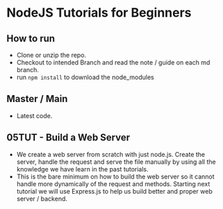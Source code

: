 # NodeJS Tutorials for Beginners

## How to run

-   Clone or unzip the repo.
-   Checkout to intended Branch and read the note / guide on each md branch.
-   run `npm install` to download the node_modules

## Master / Main

-   Latest code.

## 05TUT - Build a Web Server

-   We create a web server from scratch with just node.js. Create the server, handle the request and serve the file manually by using all the knowledge we have learn in the past tutorials.
-   This is the bare minimum on how to build the web server so it cannot handle more dynamically of the request and methods. Starting next tutorial we will use Express.js to help us build better and proper web server / backend.
